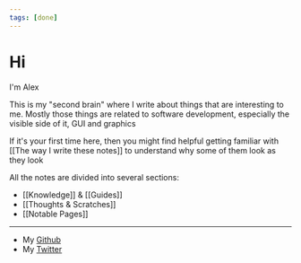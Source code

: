 ```yaml
---
tags: [done]
---
```


# Hi

I'm Alex <!--I look pretty much like this -->

<!--![face](lico.jpg)-->

This is my "second brain" where I write about things that are interesting to me. Mostly those things are related to software development, especially the visible side of it, GUI and graphics

<!--Also this is my other resources-->

<!--
I don't really like personal definitions, but for simplicity you can think of
me as of software developer, mostly working on a visible side of it, GUI
-->

<!--
[[My resume]]
-->

<!--

Я не люблю определения, но если уж это необходимо делать то можно считать меня
инженером программного обеспечения, все-таки я зарабатываю этим на жизнь. [[Моё резюме]] и мой путь в IT

-->

If it's your first time here, then you might find helpful getting familiar
with [[The way I write these notes]] to understand why some of them look as
they look

All the notes are divided into several sections:

<!--
- Body & Soul
- People, Places, Hardware, Software
- Interests
- [[Quotes]] I like
- [[Rationality]]

Dichotomy & Dualism & Balance in all things

-->

- [[Knowledge]] & [[Guides]]
- [[Thoughts & Scratches]]
- [[Notable Pages]]

<!--
- Ideas & Projects
-->

<!--
What I like and what I don't
Active notes
What had a great impression on me
-->

<!--
Also I have an [[Abyss]] of links that would be nice to revise, maybe one day...
-->

<!--
- [[Дух]] и Тело
- Люди, Места, [[Железо]], [[Софт]]
- [[Интересы]]
- [[Thoughts & Scratches]]
- [[Knowledge]] и [[Guides]]
- Идеи и проекты
- Что мне нравится и что мне не нравится?

[[Активные заметки]] на текущий момент

[Что на меня повлияло сильнее всего?]

-->

---

- My [Github](https://github.com/alextheartisan)
- My [Twitter](https://twitter.com/alextheartisan)
